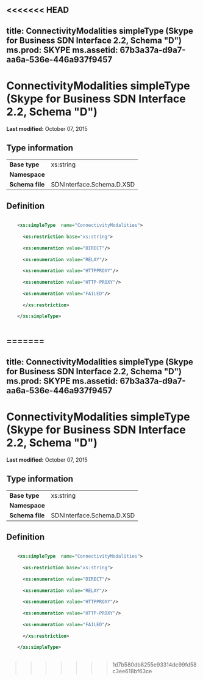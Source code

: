 <<<<<<< HEAD
---
title: ConnectivityModalities simpleType (Skype for Business SDN Interface 2.2, Schema "D")
ms.prod: SKYPE
ms.assetid: 67b3a37a-d9a7-aa6a-536e-446a937f9457
---


# ConnectivityModalities simpleType (Skype for Business SDN Interface 2.2, Schema "D")

 **Last modified:** October 07, 2015
  
    
    


## Type information


|||
|:-----|:-----|
|**Base type**|xs:string |
|**Namespace**||
|**Schema file**|SDNInterface.Schema.D.XSD |
   

## Definition


```XML

    <xs:simpleType  name="ConnectivityModalities">
    
      <xs:restriction base="xs:string">
    
      <xs:enumeration value="DIRECT"/>
    
      <xs:enumeration value="RELAY"/>
    
      <xs:enumeration value="HTTPPROXY"/>
    
      <xs:enumeration value="HTTP-PROXY"/>
    
      <xs:enumeration value="FAILED"/>
    
      </xs:restriction>
      
    </xs:simpleType>
  
```


=======
---
title: ConnectivityModalities simpleType (Skype for Business SDN Interface 2.2, Schema "D")
ms.prod: SKYPE
ms.assetid: 67b3a37a-d9a7-aa6a-536e-446a937f9457
---


# ConnectivityModalities simpleType (Skype for Business SDN Interface 2.2, Schema "D")

 **Last modified:** October 07, 2015
  
    
    


## Type information


|||
|:-----|:-----|
|**Base type**|xs:string |
|**Namespace**||
|**Schema file**|SDNInterface.Schema.D.XSD |
   

## Definition


```XML

    <xs:simpleType  name="ConnectivityModalities">
    
      <xs:restriction base="xs:string">
    
      <xs:enumeration value="DIRECT"/>
    
      <xs:enumeration value="RELAY"/>
    
      <xs:enumeration value="HTTPPROXY"/>
    
      <xs:enumeration value="HTTP-PROXY"/>
    
      <xs:enumeration value="FAILED"/>
    
      </xs:restriction>
      
    </xs:simpleType>
  
```


>>>>>>> 1d7b580db8255e93314dc99fd58c3ee618bf63ce
